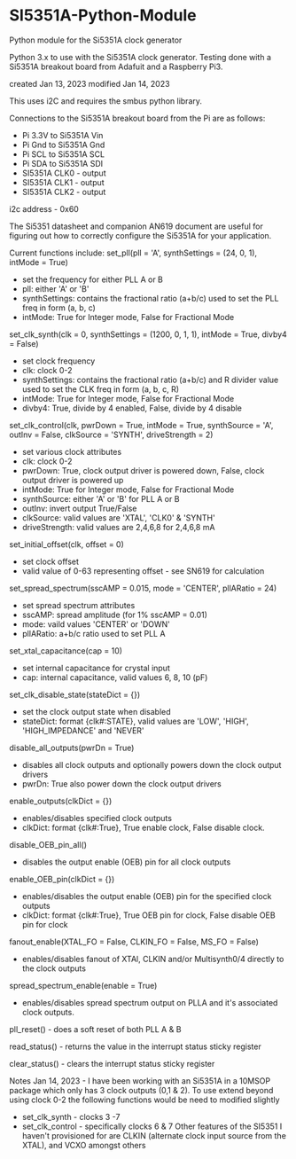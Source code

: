 # SI5351A-Python-Module
Python module for the Si5351A clock generator

Python 3.x to use with the Si5351A clock generator. Testing done with a Si5351A breakout
 board from Adafuit and a Raspberry Pi3.

created Jan 13, 2023
modified Jan 14, 2023

This uses i2C and requires the smbus python library.

Connections to the Si5351A breakout board from the Pi are as follows:
- Pi 3.3V to Si5351A Vin
- Pi Gnd to Si5351A Gnd
- Pi SCL to Si5351A SCL
- Pi SDA to Si5351A SDI
- SI5351A CLK0 - output
- SI5351A CLK1 - output
- SI5351A CLK2 - output

i2c address - 0x60

The Si5351 datasheet and companion AN619 document are useful for figuring out how to correctly configure the Si5351A for your application.

Current functions include:
set_pll(pll = 'A', synthSettings = (24, 0, 1), intMode = True)
- set the frequency for either PLL A or B
- pll: either 'A' or 'B'
- synthSettings: contains the fractional ratio (a+b/c) used to set the PLL freq in form (a, b, c)
- intMode: True for Integer mode, False for Fractional Mode

set_clk_synth(clk = 0, synthSettings = (1200, 0, 1, 1), intMode = True, divby4 = False)
- set clock frequency
- clk: clock 0-2
- synthSettings: contains the fractional ratio (a+b/c) and R divider value used to set the CLK freq in form (a, b, c, R)
- intMode: True for Integer mode, False for Fractional Mode
- divby4: True, divide by 4 enabled, False, divide by 4 disable

set_clk_control(clk, pwrDown = True, intMode = True, synthSource = 'A', outInv = False, clkSource = 'SYNTH', driveStrength = 2)
- set various clock attributes
- clk: clock 0-2
- pwrDown: True, clock output driver is powered down, False, clock output driver is powered up
- intMode: True for Integer mode, False for Fractional Mode
- synthSource: either 'A' or 'B' for PLL A or B
- outInv: invert output True/False
- clkSource: valid values are 'XTAL', 'CLK0' & 'SYNTH'
- driveStrength: valid values are 2,4,6,8 for 2,4,6,8 mA 

set_initial_offset(clk, offset = 0)
- set clock offset
- valid value of 0-63 representing offset - see SN619 for calculation

set_spread_spectrum(sscAMP = 0.015, mode = 'CENTER', pllARatio = 24) 
- set spread spectrum attributes
- sscAMP: spread amplitude (for 1% sscAMP = 0.01)
- mode: vaild values 'CENTER' or 'DOWN'
- pllARatio: a+b/c ratio used to set PLL A

set_xtal_capacitance(cap = 10) 
- set internal capacitance for crystal input
- cap: internal capacitance, valid values 6, 8, 10 (pF)

set_clk_disable_state(stateDict = {})
- set the clock output state when disabled
- stateDict: format {clk#:STATE}, valid values are 'LOW', 'HIGH', 'HIGH_IMPEDANCE' and 'NEVER'

disable_all_outputs(pwrDn = True) 
- disables all clock outputs and optionally powers down the clock output drivers
- pwrDn: True also power down the clock output drivers

enable_outputs(clkDict = {})
- enables/disables specified clock outputs
- clkDict: format {clk#:True}, True enable clock, False disable clock.

disable_OEB_pin_all() 
- disables the output enable (OEB) pin for all clock outputs

enable_OEB_pin(clkDict = {})
- enables/disables the output enable (OEB) pin for the specified clock outputs
- clkDict: format {clk#:True}, True OEB pin for clock, False disable OEB pin for clock

fanout_enable(XTAL_FO = False, CLKIN_FO = False, MS_FO = False)
- enables/disables fanout of XTAl, CLKIN and/or Multisynth0/4 directly to the clock outputs

spread_spectrum_enable(enable = True)
- enables/disables spread spectrum output on PLLA and it's associated clock outputs.

pll_reset() - does a soft reset of both PLL A & B

read_status() - returns the value in the interrupt status sticky register

clear_status() - clears the interrupt status sticky register

Notes
Jan 14, 2023 - I have been working with an Si5351A in a 10MSOP package which only has 3 clock outputs (0,1 & 2). To use extend beyond using clock 0-2 the following functions would be need to modified slightly
- set_clk_synth - clocks 3 -7
- set_clk_control - specifically clocks 6 & 7
Other features of the SI5351 I haven't provisioned for are CLKIN (alternate clock input source from the XTAL), and VCXO amongst others


